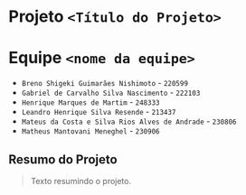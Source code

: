 # Projeto `<Título do Projeto>`

# Equipe `<nome da equipe>`
* `Breno Shigeki Guimarães Nishimoto` - `220599`
* `Gabriel de Carvalho Silva Nascimento` - `222103`
* `Henrique Marques de Martim` - `248333`
* `Leandro Henrique Silva Resende` - `213437`
* `Mateus da Costa e Silva Rios Alves de Andrade` - `230806`
* `Matheus Mantovani Meneghel` - `230906`

## Resumo do Projeto
> Texto resumindo o projeto.
